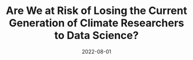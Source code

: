 ---
title: "Are We at Risk of Losing the Current Generation of Climate Researchers to Data Science?"
collection: publications
permalink: /publication/2022-08-01-Are-We-at-Risk-of-Losing-the-Current-Generation-of-Climate-Researchers-to-Data-Science
date: 2022-08-01
venue: 'AGU Advances'
paperurl: 'https://onlinelibrary.wiley.com/doi/full/10.1029/2022AV000676'
citation: ' Shipra Jain,  Julia Mindlin,  Gerbrand Koren,  Carla Gulizia,  Claudia Steadman,  Gaby Langendijk,  Marisol Osman,  Muhammad Abid,  Yuhan Rao,  Valentina Rabanal, &quot;Are We at Risk of Losing the Current Generation of Climate Researchers to Data Science?.&quot; AGU Advances, 2022.'
---